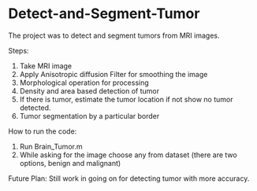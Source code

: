 # Detect-and-Segment-Tumor
The project was to detect and segment tumors from MRI images.

Steps:
1. Take MRI image
2. Apply Anisotropic diffusion Filter for smoothing the image
3. Morphological operation for processing
4. Density and area based detection of tumor 
5. If there is tumor, estimate the tumor location if not show no tumor detected.
6. Tumor segmentation by a particular border 

How to run the code:
1. Run Brain_Tumor.m
2. While asking for the image choose any from dataset (there are two options, benign and malignant)

Future Plan: Still work in going on for detecting tumor with more accuracy.





